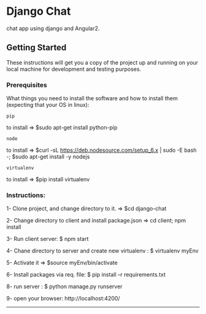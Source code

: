 # Django Chat

chat app using django and Angular2.

## Getting Started

These instructions will get you a copy of the project up and running on your local machine for development and testing purposes.

### Prerequisites

What things you need to install the software and how to install them (expecting that your OS in linux):

```
pip 
```
to install => $sudo apt-get install python-pip

```
node 
```
to install => $curl -sL https://deb.nodesource.com/setup_6.x | sudo -E bash -; $sudo apt-get install -y nodejs

```
virtualenv 
```
to install => $pip install virtualenv

### Instructions:

1- Clone project, and change directory to it. => $cd django-chat

2- Change directory to client and install package.json => cd client; npm install

3- Run client server: $ npm start

4- Chane directory to server and create new virtualenv :  $ virtualenv myEnv

5- Activate it => $source myEnv/bin/activate

6- Install packages via req. file: $ pip install –r requirements.txt

8- run server : $ python manage.py runserver

9- open your browser: http://localhost:4200/

---------------------------------------------
